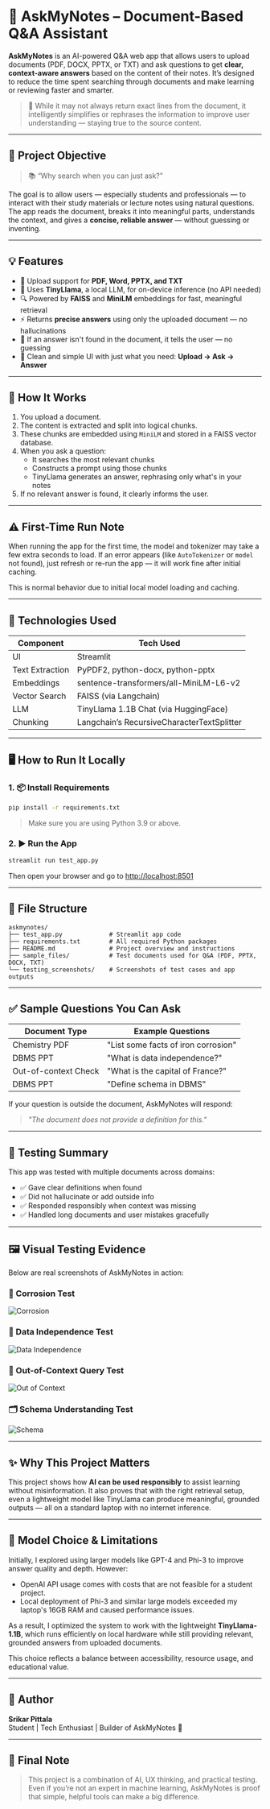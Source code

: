# 📄 AskMyNotes – Document-Based Q&A Assistant

**AskMyNotes** is an AI-powered Q&A web app that allows users to upload documents (PDF, DOCX, PPTX, or TXT) and ask questions to get **clear, context-aware answers** based on the content of their notes. It’s designed to reduce the time spent searching through documents and make learning or reviewing faster and smarter.

> 🧠 While it may not always return exact lines from the document, it intelligently simplifies or rephrases the information to improve user understanding — staying true to the source content.

---

## 🎯 Project Objective

> 📚 “Why search when you can just ask?”

The goal is to allow users — especially students and professionals — to interact with their study materials or lecture notes using natural questions. The app reads the document, breaks it into meaningful parts, understands the context, and gives a **concise, reliable answer** — without guessing or inventing.


---

## 💡 Features

- 📂 Upload support for **PDF, Word, PPTX, and TXT**
- 🤖 Uses **TinyLlama**, a local LLM, for on-device inference (no API needed)
- 🔍 Powered by **FAISS** and **MiniLM** embeddings for fast, meaningful retrieval
- ⚡ Returns **precise answers** using only the uploaded document — no hallucinations
- 🚫 If an answer isn't found in the document, it tells the user — no guessing
- 💬 Clean and simple UI with just what you need: **Upload → Ask → Answer**

---

## 🧠 How It Works

1. You upload a document.
2. The content is extracted and split into logical chunks.
3. These chunks are embedded using `MiniLM` and stored in a FAISS vector database.
4. When you ask a question:
   - It searches the most relevant chunks
   - Constructs a prompt using those chunks
   - TinyLlama generates an answer, rephrasing only what's in your notes
5. If no relevant answer is found, it clearly informs the user.

---

## ⚠️ First-Time Run Note

When running the app for the first time, the model and tokenizer may take a few extra seconds to load. If an error appears (like `AutoTokenizer` or `model` not found), just refresh or re-run the app — it will work fine after initial caching.

This is normal behavior due to initial local model loading and caching.

---

## 🔧 Technologies Used

| Component            | Tech Used                                        |
|----------------------|--------------------------------------------------|
| UI                   | Streamlit                                        |
| Text Extraction      | PyPDF2, python-docx, python-pptx                 |
| Embeddings           | sentence-transformers/all-MiniLM-L6-v2          |
| Vector Search        | FAISS (via Langchain)                            |
| LLM                  | TinyLlama 1.1B Chat (via HuggingFace)            |
| Chunking             | Langchain’s RecursiveCharacterTextSplitter       |

---

## 🖥️ How to Run It Locally

### 1. 📦 Install Requirements

```bash
pip install -r requirements.txt
```

> Make sure you are using Python 3.9 or above.

### 2. ▶️ Run the App

```bash
streamlit run test_app.py
```

Then open your browser and go to [http://localhost:8501](http://localhost:8501)

---

## 📁 File Structure

```
askmynotes/
├── test_app.py             # Streamlit app code
├── requirements.txt        # All required Python packages
├── README.md               # Project overview and instructions
├── sample_files/           # Test documents used for Q&A (PDF, PPTX, DOCX, TXT)
└── testing_screenshots/    # Screenshots of test cases and app outputs
```


---

## ✅ Sample Questions You Can Ask

| Document Type        | Example Questions                        |
|----------------------|------------------------------------------|
| Chemistry PDF        | "List some facts of iron corrosion"      |
| DBMS PPT             | "What is data independence?"             |
| Out-of-context Check | "What is the capital of France?"         |
| DBMS PPT             | "Define schema in DBMS"                  |


If your question is outside the document, AskMyNotes will respond:
> *"The document does not provide a definition for this."*

---

## 🧪 Testing Summary

This app was tested with multiple documents across domains:
- ✅ Gave clear definitions when found
- ✅ Did not hallucinate or add outside info
- ✅ Responded responsibly when context was missing
- ✅ Handled long documents and user mistakes gracefully

---

## 🖼️ Visual Testing Evidence

Below are real screenshots of AskMyNotes in action:

### 🔬 Corrosion Test
![Corrosion](askmynotes/testing_screenshots/corrosion.png)

### 🧠 Data Independence Test
![Data Independence](askmynotes/testing_screenshots/data_independence.png)

### 🚫 Out-of-Context Query Test
![Out of Context](askmynotes/testing_screenshots/out_of_context.png)

### 🗂️ Schema Understanding Test
![Schema](askmynotes/testing_screenshots/schema.png)


---


## ✨ Why This Project Matters

This project shows how **AI can be used responsibly** to assist learning without misinformation. It also proves that with the right retrieval setup, even a lightweight model like TinyLlama can produce meaningful, grounded outputs — all on a standard laptop with no internet inference.

---

## 🚧 Model Choice & Limitations

Initially, I explored using larger models like GPT-4 and Phi-3 to improve answer quality and depth. However:

- OpenAI API usage comes with costs that are not feasible for a student project.
- Local deployment of Phi-3 and similar large models exceeded my laptop's 16GB RAM and caused performance issues.

As a result, I optimized the system to work with the lightweight **TinyLlama-1.1B**, which runs efficiently on local hardware while still providing relevant, grounded answers from uploaded documents.

This choice reflects a balance between accessibility, resource usage, and educational value.


---

## 🙋 Author

**Srikar Pittala**  
Student | Tech Enthusiast | Builder of AskMyNotes 🧠

---

## 🏁 Final Note

> This project is a combination of AI, UX thinking, and practical testing. Even if you’re not an expert in machine learning, AskMyNotes is proof that simple, helpful tools can make a big difference.
